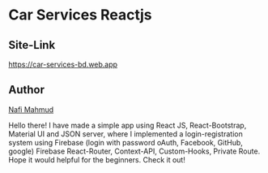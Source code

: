 # Car Services Reactjs
## Site-Link
https://car-services-bd.web.app

## Author 
[Nafi Mahmud][author]

[author]: https://sourcecodebd.github.io/nafi.com/
Hello there! I have made a simple app using React JS, React-Bootstrap, Material UI and JSON server, where I implemented a login-registration system using Firebase (login with password oAuth, Facebook, GitHub, google) Firebase React-Router, Context-API, Custom-Hooks, Private Route. Hope it would helpful for the beginners. Check it out!   

